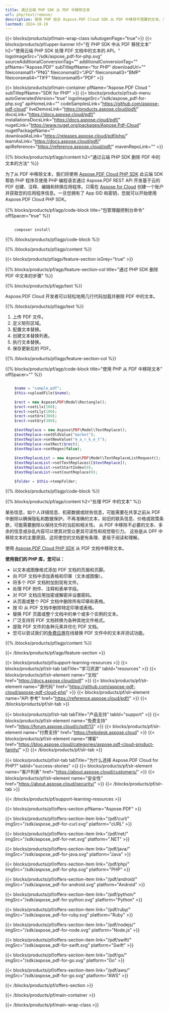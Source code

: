 ```yaml
---
title: 通过云端 PHP SDK 从 PDF 中移除文本
url: php/text/remove/
description: 使用 PHP 结合 Aspose.PDF Cloud SDK 从 PDF 中移除不需要的文本。清理和简化文件。
lastmod: 2024-10-19
---
```


{{< blocks/products/pf/main-wrap-class isAutogenPage="true">}}
{{< blocks/products/pf/upper-banner h1="在 PHP SDK 中从 PDF 移除文本" h2="使用云端 PHP SDK 处理 PDF 文档中的文本的 API。" logoImageSrc="/sdk/aspose_pdf-for-php.svg" sourceAdditionalConversionTag="" additionalConversionTag="" pfName="Aspose.PDF" subTitlepfName="for PHP" downloadUrl="" fileiconsmall1="PNG" fileiconsmall2="JPG" fileiconsmall3="BMP" fileiconsmall4="TIFF" fileiconsmall5="PDF" >}}

{{< blocks/products/pf/main-container pfName="Aspose.PDF Cloud " subTitlepfName="SDK for PHP" >}}
{{< blocks/products/pf/sub-menu autoGeneratedVersion="true" logoImageSrc="/sdk/aspose_pdf-for-php.svg" apiHomeLink="" codeSamplesLink="https://github.com/aspose-pdf-cloud" liveDemosLink="https://products.aspose.cloud/pdf/" docsLink="https://docs.aspose.cloud/pdf/" installationsDocsLink="https://docs.aspose.cloud/pdf/" nugetLink="https://www.nuget.org/packages/Aspose.Pdf-Cloud" nugetPackageName="" downloadAsLink="https://releases.aspose.cloud/pdf/php/" learnAsLink="https://docs.aspose.cloud/pdf/" apiReference="https://reference.aspose.cloud/pdf/" mavenRepoLink="" >}}

{{% blocks/products/pf/agp/content h2="通过云端 PHP SDK 删除 PDF 中的文本的方法" %}}

为了从 PDF 中移除文本，我们将使用
[Aspose.PDF Cloud PHP SDK](https://products.aspose.cloud/pdf/php/)
此云端 SDK 帮助 PHP 程序员使用 PHP 编程语言通过 Aspose.PDF REST API 开发基于云的 PDF 创建、注释、编辑和转换应用程序。只需在 [Aspose for Cloud](https://dashboard.aspose.cloud/#/apps) 创建一个账户并获取您的应用程序信息。一旦您拥有了 App SID 和密钥，您就可以开始使用 Aspose.PDF Cloud PHP SDK。

{{% blocks/products/pf/agp/code-block title="包管理器控制台命令" offSpacer="true" %}}

```bash
     
    composer install

```

{{% /blocks/products/pf/agp/code-block %}}

{{% /blocks/products/pf/agp/content %}}

{{< blocks/products/pf/agp/feature-section isGrey="true" >}}

{{% blocks/products/pf/agp/feature-section-col title="通过 PHP SDK 删除 PDF 中文本的步骤" %}}

{{% blocks/products/pf/agp/text %}}

Aspose.PDF Cloud 开发者可以轻松地用几行代码加载并删除 PDF 中的文本。

{{% /blocks/products/pf/agp/text %}}

1. 上传 PDF 文件。
1. 定义矩形区域。
1. 配置文本替换。
1. 创建文本替换列表。
1. 执行文本替换。
1. 保存更新后的 PDF。

{{% /blocks/products/pf/agp/feature-section-col %}}


{{% blocks/products/pf/agp/code-block title="使用 PHP 从 PDF 中移除文本" offSpacer="" %}}

```php

    $name = "sample.pdf";
    $this->uploadFile($name);

    $rect = new Aspose\PDF\Model\Rectangle();
    $rect->setLlx(100);
    $rect->setLly(100);
    $rect->setUrx(300);
    $rect->setUry(300);

    $textReplace = new Aspose\PDF\Model\TextReplace();
    $textReplace->setOldValue("market");
    $textReplace->setNewValue("m_a_r_k_e_t");
    $textReplace->setRect($rect);
    $textReplace->setRegex(false);
    
    $textReplaceList = new Aspose\PDF\Model\TextReplaceListRequest();
    $textReplaceList->setTextReplaces([$textReplace]);
    $textReplaceList->setStartIndex(0);
    $textReplaceList->setCountReplace(0);

    $folder = $this->tempFolder;
```

{{% /blocks/products/pf/agp/code-block %}}

{{% blocks/products/pf/agp/content h2="处理 PDF 中的文本" %}}

某些信息，如个人详细信息、机密数据或财务信息，可能需要在共享之前从 PDF 中删除以确保隐私和数据保护。不再准确的文本，如旧的联系信息、价格或政策条款，可能需要删除以保持文件的当前和相关性。
从 PDF 中移除不必要的文本、多余的信息或杂乱内容可以使其对受众更具可读性和视觉吸引力。
这些是从 DPF 中移除文本的主要原因，这将使您的文档更有条理、更易于阅读和理解。

使用 [Aspose.PDF Cloud PHP SDK](https://products.aspose.cloud/pdf/php/) 从 PDF 文档中移除文本。

**使用我们的 PHP 库，您可以：**

+ 以文本或图像格式添加 PDF 文档的页眉和页脚。
+ 向 PDF 文档中添加表格和印章（文本或图像）。
+ 将多个 PDF 文档附加到现有文件。
+ 处理 PDF 附件、注释和表单字段。
+ 对 PDF 文档应用加密或解密并设置密码。
+ 从页面或整个 PDF 文档中删除所有印章和表格。
+ 按 ID 从 PDF 文档中删除特定印章或表格。
+ 替换 PDF 页面或整个文档中的单个或多个实例的文本。
+ 广泛支持将 PDF 文档转换为各种其他文件格式。
+ 提取 PDF 文件的各种元素并优化 PDF 文档。
+ 您可以尝试我们的[免费应用](https://products.aspose.app/pdf/redaction)在线替换 PDF 文件中的文本并测试功能。

{{% /blocks/products/pf/agp/content %}}

{{< /blocks/products/pf/agp/feature-section >}}

{{< blocks/products/pf/support-learning-resources >}}
{{< blocks/products/pf/slr-tab tabTitle="学习资源" tabId="resources" >}}
{{< blocks/products/pf/slr-element name="文档" href="https://docs.aspose.cloud/pdf" >}}
{{< blocks/products/pf/slr-element name="源代码" href="https://github.com/aspose-pdf-cloud/aspose-pdf-cloud-php" >}}
{{< blocks/products/pf/slr-element name="API 参考" href="https://reference.aspose.cloud/pdf/" >}}
{{< /blocks/products/pf/slr-tab >}}

{{< blocks/products/pf/slr-tab tabTitle="产品支持" tabId="support" >}}
{{< blocks/products/pf/slr-element name="免费支持" href="https://forum.aspose.cloud/c/pdf/13" >}}
{{< blocks/products/pf/slr-element name="付费支持" href="https://helpdesk.aspose.cloud" >}}
{{< blocks/products/pf/slr-element name="博客" href="https://blog.aspose.cloud/categories/aspose.pdf-cloud-product-family/" >}}
{{< /blocks/products/pf/slr-tab >}}

{{< blocks/products/pf/slr-tab tabTitle="为什么选择 Aspose.PDF Cloud for PHP?" tabId="success-stories" >}}
{{< blocks/products/pf/slr-element name="客户列表" href="https://about.aspose.cloud/customers/" >}}
{{< blocks/products/pf/slr-element name="安全性" href="https://about.aspose.cloud/security/" >}}
{{< /blocks/products/pf/slr-tab >}}

{{< /blocks/products/pf/support-learning-resources >}}

{{< blocks/products/pf/offers-section pfName="Aspose.PDF" >}}

{{< blocks/products/pf/offers-section-item link="/pdf/curl/" imgSrc="/sdk/aspose_pdf-for-curl.svg" platform="cURL" >}}

{{< blocks/products/pf/offers-section-item link="/pdf/net/" imgSrc="/sdk/aspose_pdf-for-net.svg" platform=".NET" >}}

{{< blocks/products/pf/offers-section-item link="/pdf/java/" imgSrc="/sdk/aspose_pdf-for-java.svg" platform="Java" >}}

{{< blocks/products/pf/offers-section-item link="/pdf/php/" imgSrc="/sdk/aspose_pdf-for-php.svg" platform="PHP" >}}

{{< blocks/products/pf/offers-section-item link="/pdf/android/" imgSrc="/sdk/aspose_pdf-for-android.svg" platform="Android" >}}

{{< blocks/products/pf/offers-section-item link="/pdf/python/" imgSrc="/sdk/aspose_pdf-for-python.svg" platform="Python" >}}

{{< blocks/products/pf/offers-section-item link="/pdf/ruby/" imgSrc="/sdk/aspose_pdf-for-ruby.svg" platform="Ruby" >}}

{{< blocks/products/pf/offers-section-item link="/pdf/nodejs/" imgSrc="/sdk/aspose_pdf-for-node.svg" platform="Node.js" >}}

{{< blocks/products/pf/offers-section-item link="/pdf/swift/" imgSrc="/sdk/aspose_pdf-for-swift.svg" platform="Swift" >}}

{{< blocks/products/pf/offers-section-item link="/pdf/go/" imgSrc="/sdk/aspose_pdf-for-go.svg" platform="Go" >}}

{{< blocks/products/pf/offers-section-item link="/pdf/aws/" imgSrc="/sdk/aspose_pdf-for-go.svg" platform="AWS" >}}

{{< /blocks/products/pf/offers-section >}}

<!-- aboutfile Ends -->

{{< /blocks/products/pf/main-container >}}

{{< /blocks/products/pf/main-wrap-class >}}

